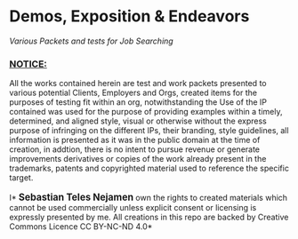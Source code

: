 # Demos, Exposition & Endeavors
<i>Various Packets and tests for Job Searching</i><br><h3><u>NOTICE:</u></h3>All the works contained herein are test and work packets presented to various potential Clients, Employers and Orgs, created items for the purposes of testing fit within an org, notwithstanding the Use of the IP contained was used for the purpose of providing examples within a timely, determined, and aligned style, visual or otherwise without the express purpose of infringing on the different IPs, their branding, style guidelines, all information is presented as it was in the public domain at the time of creation, in addtion, there is no intent to pursue revenue or generate improvements derivatives or copies of the work already present in the trademarks, patents and copyrighted material used to reference the specific target. <br><br> I* <b><big>Sebastian Teles Nejamen</big></b> own the rights to created materials which cannot be used commercially unless explicit consent or licensing is expressly presented by me. All creations in this repo are backed by Creative Commons Licence CC BY-NC-ND 4.0*
